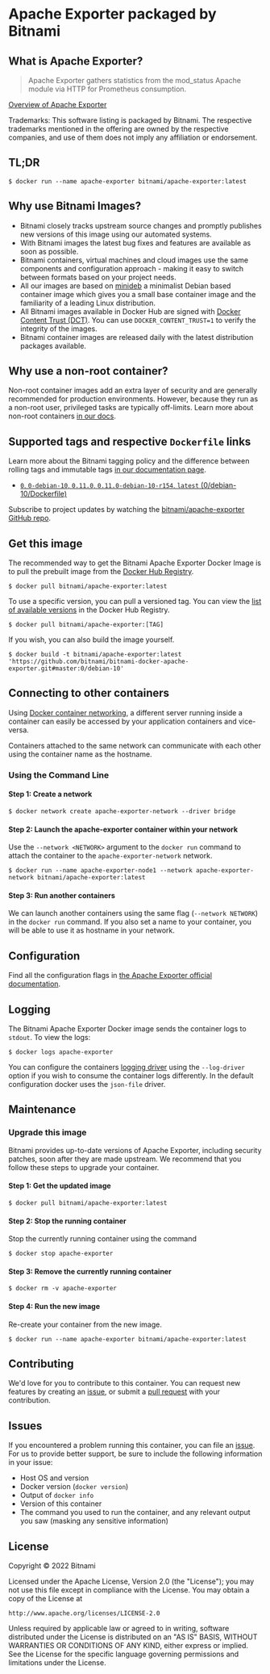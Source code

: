 # Apache Exporter packaged by Bitnami

## What is Apache Exporter?

> Apache Exporter gathers statistics from the mod_status Apache module via HTTP for Prometheus consumption.

[Overview of Apache Exporter](https://github.com/Lusitaniae/apache_exporter)

Trademarks: This software listing is packaged by Bitnami. The respective trademarks mentioned in the offering are owned by the respective companies, and use of them does not imply any affiliation or endorsement.

## TL;DR

```console
$ docker run --name apache-exporter bitnami/apache-exporter:latest
```

## Why use Bitnami Images?

* Bitnami closely tracks upstream source changes and promptly publishes new versions of this image using our automated systems.
* With Bitnami images the latest bug fixes and features are available as soon as possible.
* Bitnami containers, virtual machines and cloud images use the same components and configuration approach - making it easy to switch between formats based on your project needs.
* All our images are based on [minideb](https://github.com/bitnami/minideb) a minimalist Debian based container image which gives you a small base container image and the familiarity of a leading Linux distribution.
* All Bitnami images available in Docker Hub are signed with [Docker Content Trust (DCT)](https://docs.docker.com/engine/security/trust/content_trust/). You can use `DOCKER_CONTENT_TRUST=1` to verify the integrity of the images.
* Bitnami container images are released daily with the latest distribution packages available.

## Why use a non-root container?

Non-root container images add an extra layer of security and are generally recommended for production environments. However, because they run as a non-root user, privileged tasks are typically off-limits. Learn more about non-root containers [in our docs](https://docs.bitnami.com/tutorials/work-with-non-root-containers/).

## Supported tags and respective `Dockerfile` links

Learn more about the Bitnami tagging policy and the difference between rolling tags and immutable tags [in our documentation page](https://docs.bitnami.com/tutorials/understand-rolling-tags-containers/).

* [`0`, `0-debian-10`, `0.11.0`, `0.11.0-debian-10-r154`, `latest` (0/debian-10/Dockerfile)](https://github.com/bitnami/bitnami-docker-apache-exporter/blob/0.11.0-debian-10-r154/0/debian-10/Dockerfile)

Subscribe to project updates by watching the [bitnami/apache-exporter GitHub repo](https://github.com/bitnami/bitnami-docker-apache-exporter).

## Get this image

The recommended way to get the Bitnami Apache Exporter Docker Image is to pull the prebuilt image from the [Docker Hub Registry](https://hub.docker.com/r/bitnami/apache-exporter).

```console
$ docker pull bitnami/apache-exporter:latest
```

To use a specific version, you can pull a versioned tag. You can view the [list of available versions](https://hub.docker.com/r/bitnami/apache-exporter/tags/) in the Docker Hub Registry.

```console
$ docker pull bitnami/apache-exporter:[TAG]
```

If you wish, you can also build the image yourself.

```console
$ docker build -t bitnami/apache-exporter:latest 'https://github.com/bitnami/bitnami-docker-apache-exporter.git#master:0/debian-10'
```

## Connecting to other containers

Using [Docker container networking](https://docs.docker.com/engine/userguide/networking/), a different server running inside a container can easily be accessed by your application containers and vice-versa.

Containers attached to the same network can communicate with each other using the container name as the hostname.

### Using the Command Line

#### Step 1: Create a network

```console
$ docker network create apache-exporter-network --driver bridge
```

#### Step 2: Launch the apache-exporter container within your network

Use the `--network <NETWORK>` argument to the `docker run` command to attach the container to the `apache-exporter-network` network.

```console
$ docker run --name apache-exporter-node1 --network apache-exporter-network bitnami/apache-exporter:latest
```

#### Step 3: Run another containers

We can launch another containers using the same flag (`--network NETWORK`) in the `docker run` command. If you also set a name to your container, you will be able to use it as hostname in your network.

## Configuration

Find all the configuration flags in [the Apache Exporter official documentation](https://github.com/Lusitaniae/apache_exporter#readme).

## Logging

The Bitnami Apache Exporter Docker image sends the container logs to `stdout`. To view the logs:

```console
$ docker logs apache-exporter
```

You can configure the containers [logging driver](https://docs.docker.com/engine/admin/logging/overview/) using the `--log-driver` option if you wish to consume the container logs differently. In the default configuration docker uses the `json-file` driver.

## Maintenance

### Upgrade this image

Bitnami provides up-to-date versions of Apache Exporter, including security patches, soon after they are made upstream. We recommend that you follow these steps to upgrade your container.

#### Step 1: Get the updated image

```console
$ docker pull bitnami/apache-exporter:latest
```

#### Step 2: Stop the running container

Stop the currently running container using the command

```console
$ docker stop apache-exporter
```

#### Step 3: Remove the currently running container

```console
$ docker rm -v apache-exporter
```

#### Step 4: Run the new image

Re-create your container from the new image.

```console
$ docker run --name apache-exporter bitnami/apache-exporter:latest
```

## Contributing

We'd love for you to contribute to this container. You can request new features by creating an [issue](https://github.com/bitnami/bitnami-docker-apache-exporter/issues), or submit a [pull request](https://github.com/bitnami/bitnami-docker-apache-exporter/pulls) with your contribution.

## Issues

If you encountered a problem running this container, you can file an [issue](https://github.com/bitnami/bitnami-docker-apache-exporter/issues/new). For us to provide better support, be sure to include the following information in your issue:

- Host OS and version
- Docker version (`docker version`)
- Output of `docker info`
- Version of this container
- The command you used to run the container, and any relevant output you saw (masking any sensitive information)

## License

Copyright &copy; 2022 Bitnami

Licensed under the Apache License, Version 2.0 (the "License");
you may not use this file except in compliance with the License.
You may obtain a copy of the License at

    http://www.apache.org/licenses/LICENSE-2.0

Unless required by applicable law or agreed to in writing, software
distributed under the License is distributed on an "AS IS" BASIS,
WITHOUT WARRANTIES OR CONDITIONS OF ANY KIND, either express or implied.
See the License for the specific language governing permissions and
limitations under the License.
